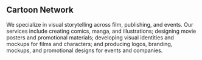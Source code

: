 ## Cartoon Network
We specialize in visual storytelling across film, publishing, and events. Our services include creating comics, manga, and illustrations; designing movie posters and promotional materials; developing visual identities and mockups for films and characters; and producing logos, branding, mockups, and promotional designs for events and companies.

<!--
**George-Estmalek/George-Estmalek** is a ✨ _special_ ✨ repository because its `README.md` (this file) appears on your GitHub profile.

Here are some ideas to get you started:

- 🔭 I’m currently working on ...
- 🌱 I’m currently learning ...
- 👯 I’m looking to collaborate on ...
- 🤔 I’m looking for help with ...
- 💬 Ask me about ...
- 📫 How to reach me: ...
- 😄 Pronouns: ...
- ⚡ Fun fact: ...
-->
